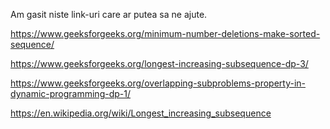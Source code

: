 Am gasit niste link-uri care ar putea sa ne ajute.

https://www.geeksforgeeks.org/minimum-number-deletions-make-sorted-sequence/

https://www.geeksforgeeks.org/longest-increasing-subsequence-dp-3/

https://www.geeksforgeeks.org/overlapping-subproblems-property-in-dynamic-programming-dp-1/ 


https://en.wikipedia.org/wiki/Longest_increasing_subsequence

